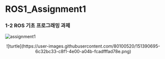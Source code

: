 # ROS1_Assignment1

### 1-2 ROS 기초 프로그래밍 과제
![assignment1](https://user-images.githubusercontent.com/80100520/151390103-69a883e2-6fba-432e-884f-4a1586364a18.png)
<div align="center">
![turtle](https://user-images.githubusercontent.com/80100520/151390695-6c32bc33-c8f1-4e00-a04b-fcadfffad78e.png)
</div>
